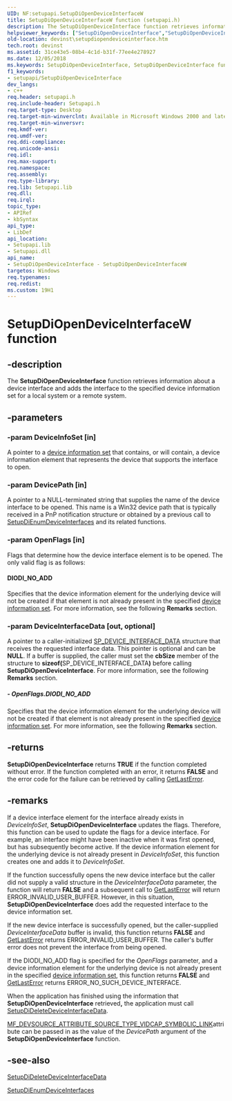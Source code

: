 ```yaml
---
UID: NF:setupapi.SetupDiOpenDeviceInterfaceW
title: SetupDiOpenDeviceInterfaceW function (setupapi.h)
description: The SetupDiOpenDeviceInterface function retrieves information about a device interface and adds the interface to the specified device information set for a local system or a remote system.helpviewer_keywords: ["SetupDiOpenDeviceInterface","SetupDiOpenDeviceInterface function [Device and Driver Installation]","SetupDiOpenDeviceInterfaceA","SetupDiOpenDeviceInterfaceW","devinst.setupdiopendeviceinterface","di-rtns_4505f6a3-e634-4070-a9b3-1487c2808838.xml","setupapi/SetupDiOpenDeviceInterface"]
old-location: devinst\setupdiopendeviceinterface.htm
tech.root: devinst
ms.assetid: 31ce43e5-08b4-4c1d-b31f-77ee4e278927
ms.date: 12/05/2018
ms.keywords: SetupDiOpenDeviceInterface, SetupDiOpenDeviceInterface function [Device and Driver Installation], SetupDiOpenDeviceInterfaceA, SetupDiOpenDeviceInterfaceW, devinst.setupdiopendeviceinterface, di-rtns_4505f6a3-e634-4070-a9b3-1487c2808838.xml, setupapi/SetupDiOpenDeviceInterface
f1_keywords:
- setupapi/SetupDiOpenDeviceInterface
dev_langs:
- c++
req.header: setupapi.h
req.include-header: Setupapi.h
req.target-type: Desktop
req.target-min-winverclnt: Available in Microsoft Windows 2000 and later versions of Windows.
req.target-min-winversvr: 
req.kmdf-ver: 
req.umdf-ver: 
req.ddi-compliance: 
req.unicode-ansi: 
req.idl: 
req.max-support: 
req.namespace: 
req.assembly: 
req.type-library: 
req.lib: Setupapi.lib
req.dll: 
req.irql: 
topic_type:
- APIRef
- kbSyntax
api_type:
- LibDef
api_location:
- Setupapi.lib
- Setupapi.dll
api_name:
- SetupDiOpenDeviceInterface - SetupDiOpenDeviceInterfaceW
targetos: Windows
req.typenames: 
req.redist: 
ms.custom: 19H1
---
```


# SetupDiOpenDeviceInterfaceW function


## -description


The <b>SetupDiOpenDeviceInterface</b> function retrieves information about a device interface and adds the interface to the specified device information set for a local system or a remote system. 


## -parameters




### -param DeviceInfoSet [in]

A pointer to a <a href="https://docs.microsoft.com/windows-hardware/drivers/install/device-information-sets">device information set</a> that contains, or will contain, a device information element that represents the device that supports the interface to open.


### -param DevicePath [in]

A pointer to a NULL-terminated string that supplies the name of the device interface to be opened. This name is a Win32 device path that is typically received in a PnP notification structure or obtained by a previous call to <a href="https://docs.microsoft.com/windows/desktop/api/setupapi/nf-setupapi-setupdienumdeviceinterfaces">SetupDiEnumDeviceInterfaces</a> and its related functions.


### -param OpenFlags [in]

Flags that determine how the device interface element is to be opened. The only valid flag is as follows: 





#### DIODI_NO_ADD

Specifies that the device information element for the underlying device will not be created if that element is not already present in the specified <a href="https://docs.microsoft.com/windows-hardware/drivers/install/device-information-sets">device information set</a>. For more information, see the following <b>Remarks</b> section. 


### -param DeviceInterfaceData [out, optional]

A pointer to a caller-initialized  <a href="https://docs.microsoft.com/windows/desktop/api/setupapi/ns-setupapi-sp_device_interface_data">SP_DEVICE_INTERFACE_DATA</a> structure that receives the requested interface data. This pointer is optional and can be <b>NULL</b>. If a buffer is supplied, the caller must set the <b>cbSize</b> member of the structure to <b>sizeof(</b>SP_DEVICE_INTERFACE_DATA<b>)</b> before calling <b>SetupDiOpenDeviceInterface</b>. For more information, see the following <b>Remarks</b> section.


##### - OpenFlags.DIODI_NO_ADD

Specifies that the device information element for the underlying device will not be created if that element is not already present in the specified <a href="https://docs.microsoft.com/windows-hardware/drivers/install/device-information-sets">device information set</a>. For more information, see the following <b>Remarks</b> section. 


## -returns



<b>SetupDiOpenDeviceInterface</b> returns <b>TRUE</b> if the function completed without error. If the function completed with an error, it returns <b>FALSE</b> and the error code for the failure can be retrieved by calling <a href="https://msdn.microsoft.com/library/ms679360(VS.85).aspx">GetLastError</a>.




## -remarks



If a device interface element for the interface already exists in <i>DeviceInfoSet</i>, <b>SetupDiOpenDeviceInterface</b> updates the flags. Therefore, this function can be used to update the flags for a device interface. For example, an interface might have been inactive when it was first opened, but has subsequently become active. If the device information element for the underlying device is not already present in <i>DeviceInfoSet</i>, this function creates one and adds it to <i>DeviceInfoSet</i>. 

If the function successfully opens the new device interface but the caller did not supply a valid structure in the <i>DeviceInterfaceData</i> parameter, the function will return <b>FALSE</b> and a subsequent call to <a href="https://msdn.microsoft.com/library/ms679360(VS.85).aspx">GetLastError</a> will return ERROR_INVALID_USER_BUFFER. However, in this situation, <b>SetupDiOpenDeviceInterface</b> does add the requested interface to the device information set.

If the new device interface is successfully opened, but the caller-supplied <i>DeviceInterfaceData</i> buffer is invalid, this function returns <b>FALSE</b> and <a href="https://msdn.microsoft.com/library/ms679360(VS.85).aspx">GetLastError</a> returns ERROR_INVALID_USER_BUFFER. The caller's buffer error does not prevent the interface from being opened.

If the DIODI_NO_ADD flag is specified for the <i>OpenFlags</i> parameter, and a device information element for the underlying device is not already present in the specified <a href="https://docs.microsoft.com/windows-hardware/drivers/install/device-information-sets">device information set</a>, this function returns <b>FALSE</b> and <a href="https://msdn.microsoft.com/library/ms679360(VS.85).aspx">GetLastError</a> returns ERROR_NO_SUCH_DEVICE_INTERFACE. 

When the application has finished using the information that <b>SetupDiOpenDeviceInterface</b> retrieved<b>,</b> the application must call <a href="https://docs.microsoft.com/windows/desktop/api/setupapi/nf-setupapi-setupdideletedeviceinterfacedata">SetupDiDeleteDeviceInterfaceData</a>.


<a href="https://docs.microsoft.com/windows/desktop/medfound/mf-devsource-attribute-source-type-vidcap-symbolic-link">MF_DEVSOURCE_ATTRIBUTE_SOURCE_TYPE_VIDCAP_SYMBOLIC_LINK</a>attribute can be passed in as the value of the <i>DevicePath</i> argument of the <b>SetupDiOpenDeviceInterface</b> function.




## -see-also




<a href="https://docs.microsoft.com/windows/desktop/api/setupapi/nf-setupapi-setupdideletedeviceinterfacedata">SetupDiDeleteDeviceInterfaceData</a>



<a href="https://docs.microsoft.com/windows/desktop/api/setupapi/nf-setupapi-setupdienumdeviceinterfaces">SetupDiEnumDeviceInterfaces</a>
 

 

